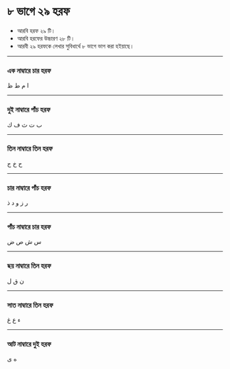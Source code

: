 # ৮ ভাগে ২৯ হরফ
* আরবি হরফ ২৯ টি।
* আরবি হরফের উচ্চারণ ২৮ টি।
* আরবী ২৯ হরফকে লেখার সুবিধার্থে ৮ ভাগে ভাগ করা হইয়াছে।

---

### এক নাম্বারে চার হরফ
ا م ط ظ

---

### দুই নাম্বারে পাঁচ হরফ
ب ت ث ف ك

---

### তিন নাম্বারে তিন হরফ
ح خ ج

---

### চার নাম্বারে পাঁচ হরফ
ر ز و د ذ

---

### পাঁচ নাম্বারে চার হরফ
س ش ص ض

---

### ছয় নাম্বারে তিন হরফ
ن ق ل

---

### সাত নাম্বারে তিন হরফ
ء ع غ

---

### আট নাম্বারে দুই হরফ
ه ی